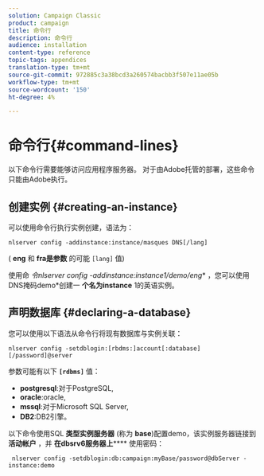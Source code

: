```yaml
---
solution: Campaign Classic
product: campaign
title: 命令行
description: 命令行
audience: installation
content-type: reference
topic-tags: appendices
translation-type: tm+mt
source-git-commit: 972885c3a38bcd3a260574bacbb3f507e11ae05b
workflow-type: tm+mt
source-wordcount: '150'
ht-degree: 4%

---
```



# 命令行{#command-lines}

以下命令行需要能够访问应用程序服务器。 对于由Adobe托管的部署，这些命令只能由Adobe执行。

## 创建实例 {#creating-an-instance}

可以使用命令行执行实例创建，语法为：

```
nlserver config -addinstance:instance/masques DNS[/lang]
```

( **eng** 和 **fra是参数** 的可能 `[lang]` 值)

使用命 **令nlserver config -addinstance:instance1/demo*/eng** ，您可以使用DNS掩码demo*创建一 **个名为instance** 1的英语实例。

## 声明数据库 {#declaring-a-database}

您可以使用以下语法从命令行将现有数据库与实例关联：

```
nlserver config -setdblogin:[rbdms:]account[:database][/password]@server
```

参数可能有以下 **`[rdbms]`** 值：

* **postgresql**:对于PostgreSQL,
* **oracle**:oracle,
* **mssql**:对于Microsoft SQL Server,
* **DB2**:DB2引擎。

以下命令使用SQL **类型实例服务器** (称为 **base**)配置demo，该实例服务器链接到 **活动帐户** ，并 **在dbsrv6服务器上****** 使用密码：

```
 nlserver config -setdblogin:db:campaign:myBase/password@dbServer -instance:demo
```

